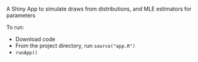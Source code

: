 A Shiny App to simulate draws from distributions, and MLE estimators for parameters

To run: 

- Download code
- From the project directory, run `source("app.R")`
- `runApp()`

